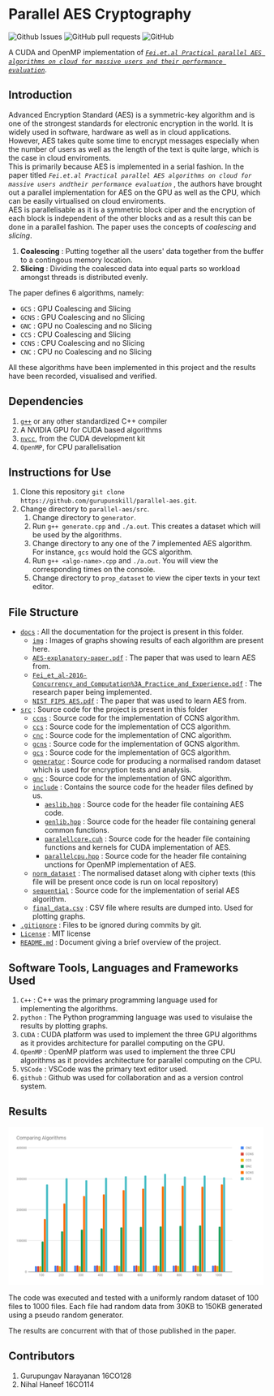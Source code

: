 # Parallel AES Cryptography
![Github Issues](https://img.shields.io/github/issues/gurupunskill/parallel-aes.svg) 
![GitHub pull requests](https://img.shields.io/github/issues-pr/gurupunskill/parallel-aes.svg)
![GitHub](https://img.shields.io/github/license/gurupunskill/parallel-aes.svg)

A CUDA and OpenMP implementation of [_`Fei.et.al Practical parallel AES algorithms on cloud for massive users and their performance evaluation`_](https://doi.org/10.1002/cpe.3734).

## Introduction
Advanced Encryption Standard (AES) is a symmetric-key algorithm and is one of the strongest standards for electronic encryption in the world. It is widely used in software, hardware as well as in cloud applications. However, AES takes quite some time to encrypt messages especially when the number of users as well as the length of the text is quite large, which is the case in cloud enviroments.  
This is primarily because AES is implemented in a serial fashion. In the paper titled _`Fei.et.al Practical parallel AES algorithms on cloud for massive users andtheir performance evaluation`_ , the authors have brought out a parallel implementation for AES on the GPU as well as the CPU, which can be easily virtualised on cloud enviroments.  
AES is parallelisable as it is a symmetric block ciper and the encryption of each block is independent of the other blocks and as a result this can be done in a parallel fashion. The paper uses the concepts of _coalescing_ and _slicing_.
1. **Coalescing** : Putting together all the users' data together from the buffer to a contingous memory location.
2. **Slicing** : Dividing the coalesced data into equal parts so workload amongst threads is distributed evenly.  
  
The paper defines 6 algorithms, namely:  
 * `GCS`  : GPU Coalescing and Slicing
 * `GCNS` : GPU Coalescing and no Slicing
 * `GNC`  : GPU no Coalescing and no Slicing
 * `CCS`  : CPU Coalescing and Slicing
 * `CCNS` : CPU Coalescing and no Slicing
 * `CNC`  : CPU no Coalescing and no Slicing  
  
All these algorithms have been implemented in this project and the results have been recorded, visualised and verified.  

## Dependencies
1. [`g++`](https://askubuntu.com/questions/481807/how-to-install-g-in-ubuntu-14-04) or any other standardized C++ compiler
2. A NVIDIA GPU for CUDA based algorithms
3. [`nvcc`](https://docs.nvidia.com/cuda/cuda-installation-guide-linux/index.html#pre-installation-actions), from the CUDA development kit
4. `OpenMP`, for CPU parallelisation

## Instructions for Use
1. Clone this repository `git clone https://github.com/gurupunskill/parallel-aes.git`.
2. Change directory to `parallel-aes/src`.
    1. Change directory to `generator`.
    2. Run `g++ generate.cpp` and `./a.out`. This creates a dataset which will be used by the algorithms.
    3. Change directory to any one of the 7 implemented AES algorithm. For instance, `gcs` would hold the GCS algorithm.
    4. Run `g++ <algo-name>.cpp` and `./a.out`. You will view the corresponding times on the console.
    5. Change directory to `prop_dataset` to view the ciper texts in your text editor.

## File Structure
* [`docs`](docs) : All the documentation for the project is present in this folder.
    * [`img`](docs/img) : Images of graphs showing results of each algorithm are present here.
    * [`AES-explanatory-paper.pdf`](docs/AES-explanatory-paper.pdf) : The paper that was used to learn AES from.
    * [`Fei_et_al-2016-Concurrency_and_Computation%3A_Practice_and_Experience.pdf`](docs/Fei_et_al-2016-Concurrency_and_Computation%253A_Practice_and_Experience.pdf) : The research paper being implemented.
    * [`NIST FIPS AES.pdf`](parallel-aes/docs/NIST%20FIPS%20AES.pdf) : The paper that was used to learn AES from.
* [`src`](src) : Source code for the project is present in this folder
    * [`ccns`](src/ccns) : Source code for the implementation of CCNS algorithm.
    * [`ccs`](src/ccs) : Source code for the implementation of CCS algorithm.
    * [`cnc`](src/cnc) : Source code for the implementation of CNC algorithm.
    * [`gcns`](src/gcns) : Source code for the implementation of GCNS algorithm.
    * [`gcs`](src/gcs) : Source code for the implementation of GCS algorithm.
    * [`generator`](src/generator) : Source code for producing a normalised random dataset which is used for encryption tests and analysis.
    * [`gnc`](src/gnc) : Source code for the implementation of GNC algorithm.
    * [`include`](src/include) : Contains the source code for the header files defined by us.
        * [`aeslib.hpp`](src/include/aeslib.hpp) : Source code for the header file containing AES code.
        * [`genlib.hpp`](src/include/genlib.hpp) : Source code for the header file containing general common functions.
        * [`paralellcore.cuh`](src/include/parallelcore.cuh) : Source code for the header file containing functions and kernels for CUDA implementation of AES.
        * [`parallelcpu.hpp`](src/include/parallelcpu.hpp) : Source code for the header file containing unctions for OpenMP implementation of AES.
    * [`norm_dataset`](src/norm_dataset) : The normalised dataset along with cipher texts (this file will be present once code is run on local repository)
    * [`sequential`](src/sequential) : Source code for the implementation of serial AES algorithm.
    * [`final_data.csv`](src/final_data.csv) : CSV file where results are dumped into. Used for plotting graphs.
* [`.gitignore`](.gitignore) : Files to be ignored during commits by git.
* [`License`](LICENSE) : MIT license
* [`README.md`](README.md) : Document giving a brief overview of the project. 


## Software Tools, Languages and Frameworks Used
1. `C++` : C++ was the primary programming language used for implementing the algorithms.
2. `python` : The Python programming language was used to visulaise the results by plotting graphs.
3. `CUDA` : CUDA platform was used to implement the three GPU algorithms as it provides architecture for parallel computing on the GPU.
4. `OpenMP` : OpenMP platform was used to implement the three CPU algorithms as it provides architecture for parallel computing on the CPU.
5. `VSCode` : VSCode was the primary text editor used.
6. `github` : Github was used for collaboration and as a version control system.


## Results
![alt text](docs/img/Comparing-Algorithms.png)

The code was executed and tested with a uniformly random dataset of 100 files to 1000 files. Each file had random data from 30KB to 150KB generated using a pseudo random generator.  

The results are concurrent with that of those published in the paper.  

## Contributors
1. Gurupungav Narayanan 16CO128 
2. Nihal Haneef 16CO114  
